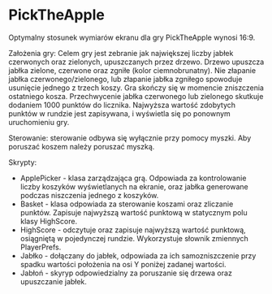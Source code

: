 # PickTheApple
Optymalny stosunek wymiarów ekranu dla gry PickTheApple wynosi 16:9.

Założenia gry:
Celem gry jest zebranie jak największej liczby jabłek czerwonych oraz zielonych, upuszczanych przez drzewo. 
Drzewo upuszcza jabłka zielone, czerwone oraz zgniłe (kolor ciemnobrunatny). Nie złapanie jabłka czerwonego/zielonego, lub złapanie jabłka zgniłego spowoduje usunięcie jednego z trzech koszy. Gra skończy się w momencie zniszczenia ostatniego kosza. Przechwycenie jabłka czerwonego lub zielonego skutkuje dodaniem 1000 punktów do licznika. Najwyższa wartość zdobytych punktów w rundzie jest zapisywana, i wyświetla się po ponownym uruchomieniu gry.

Sterowanie: sterowanie odbywa się wyłącznie przy pomocy myszki. Aby poruszać koszem należy poruszać myszką.

Skrypty:
- ApplePicker - klasa zarządzająca grą. Odpowiada za kontrolowanie liczby koszyków wyświetlanych na ekranie, oraz jabłka generowane podczas niszczenia jednego z koszyków.
- Basket - klasa odpowiada za sterowanie koszami oraz zliczanie punktów. Zapisuje najwyższą wartość punktową
w statycznym polu klasy HighScore.
- HighScore - odczytuje oraz zapisuje najwyższą wartość punktową, osiągniętą w pojedynczej rundzie. Wykorzystuje słownik zmiennych PlayerPrefs.
- Jabłko - dołączany do jabłek, odpowiada za ich samozniszczenie przy spadku wartości położenia na osi Y poniżej zadanej wartości.
- Jabłoń - skyryp odpowiedzialny za poruszanie się drzewa oraz upuszczanie jabłek.
